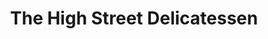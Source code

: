 ---
title: "The High Street Delicatessen"
url: /newtown/the-high-street-delicatessen/
shop: Allgemein
---